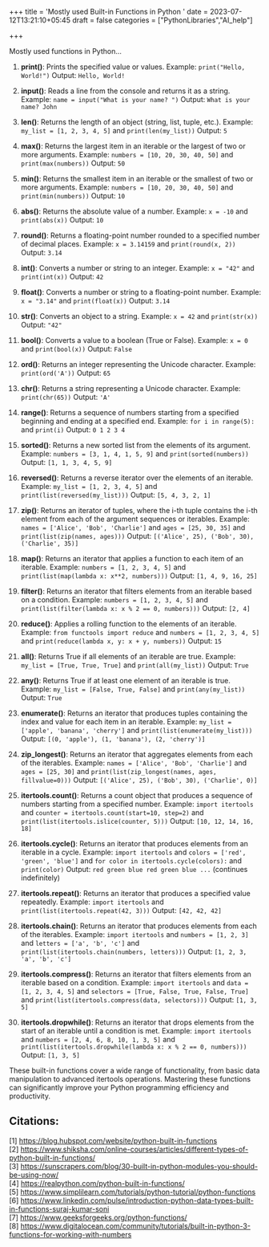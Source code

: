 +++
title = 'Mostly used Built-in Functions in Python '
date = 2023-07-12T13:21:10+05:45
draft = false
categories = ["PythonLibraries","AI_help"]

+++

Mostly used functions in Python...

1. **print()**: Prints the specified value or values.
   Example: `print("Hello, World!")`
   Output: `Hello, World!`

2. **input()**: Reads a line from the console and returns it as a string.
   Example: `name = input("What is your name? ")`
   Output: `What is your name? John`

3. **len()**: Returns the length of an object (string, list, tuple, etc.).
   Example: `my_list = [1, 2, 3, 4, 5]` and `print(len(my_list))`
   Output: `5`

4. **max()**: Returns the largest item in an iterable or the largest of two or more arguments.
   Example: `numbers = [10, 20, 30, 40, 50]` and `print(max(numbers))`
   Output: `50`

5. **min()**: Returns the smallest item in an iterable or the smallest of two or more arguments.
   Example: `numbers = [10, 20, 30, 40, 50]` and `print(min(numbers))`
   Output: `10`

6. **abs()**: Returns the absolute value of a number.
   Example: `x = -10` and `print(abs(x))`
   Output: `10`

7. **round()**: Returns a floating-point number rounded to a specified number of decimal places.
   Example: `x = 3.14159` and `print(round(x, 2))`
   Output: `3.14`

8. **int()**: Converts a number or string to an integer.
   Example: `x = "42"` and `print(int(x))`
   Output: `42`

9. **float()**: Converts a number or string to a floating-point number.
   Example: `x = "3.14"` and `print(float(x))`
   Output: `3.14`

10. **str()**: Converts an object to a string.
    Example: `x = 42` and `print(str(x))`
    Output: `"42"`

11. **bool()**: Converts a value to a boolean (True or False).
    Example: `x = 0` and `print(bool(x))`
    Output: `False`

12. **ord()**: Returns an integer representing the Unicode character.
    Example: `print(ord('A'))`
    Output: `65`

13. **chr()**: Returns a string representing a Unicode character.
    Example: `print(chr(65))`
    Output: `'A'`

14. **range()**: Returns a sequence of numbers starting from a specified beginning and ending at a specified end.
    Example: `for i in range(5):` and `print(i)`
    Output: `0 1 2 3 4`

15. **sorted()**: Returns a new sorted list from the elements of its argument.
    Example: `numbers = [3, 1, 4, 1, 5, 9]` and `print(sorted(numbers))`
    Output: `[1, 1, 3, 4, 5, 9]`

16. **reversed()**: Returns a reverse iterator over the elements of an iterable.
    Example: `my_list = [1, 2, 3, 4, 5]` and `print(list(reversed(my_list)))`
    Output: `[5, 4, 3, 2, 1]`

17. **zip()**: Returns an iterator of tuples, where the i-th tuple contains the i-th element from each of the argument sequences or iterables.
    Example: `names = ['Alice', 'Bob', 'Charlie']` and `ages = [25, 30, 35]` and `print(list(zip(names, ages)))`
    Output: `[('Alice', 25), ('Bob', 30), ('Charlie', 35)]`

18. **map()**: Returns an iterator that applies a function to each item of an iterable.
    Example: `numbers = [1, 2, 3, 4, 5]` and `print(list(map(lambda x: x**2, numbers)))`
    Output: `[1, 4, 9, 16, 25]`

19. **filter()**: Returns an iterator that filters elements from an iterable based on a condition.
    Example: `numbers = [1, 2, 3, 4, 5]` and `print(list(filter(lambda x: x % 2 == 0, numbers)))`
    Output: `[2, 4]`

20. **reduce()**: Applies a rolling function to the elements of an iterable.
    Example: `from functools import reduce` and `numbers = [1, 2, 3, 4, 5]` and `print(reduce(lambda x, y: x + y, numbers))`
    Output: `15`

21. **all()**: Returns True if all elements of an iterable are true.
    Example: `my_list = [True, True, True]` and `print(all(my_list))`
    Output: `True`

22. **any()**: Returns True if at least one element of an iterable is true.
    Example: `my_list = [False, True, False]` and `print(any(my_list))`
    Output: `True`

23. **enumerate()**: Returns an iterator that produces tuples containing the index and value for each item in an iterable.
    Example: `my_list = ['apple', 'banana', 'cherry']` and `print(list(enumerate(my_list)))`
    Output: `[(0, 'apple'), (1, 'banana'), (2, 'cherry')]`

24. **zip_longest()**: Returns an iterator that aggregates elements from each of the iterables.
    Example: `names = ['Alice', 'Bob', 'Charlie']` and `ages = [25, 30]` and `print(list(zip_longest(names, ages, fillvalue=0)))`
    Output: `[('Alice', 25), ('Bob', 30), ('Charlie', 0)]`

25. **itertools.count()**: Returns a count object that produces a sequence of numbers starting from a specified number.
    Example: `import itertools` and `counter = itertools.count(start=10, step=2)` and `print(list(itertools.islice(counter, 5)))`
    Output: `[10, 12, 14, 16, 18]`

26. **itertools.cycle()**: Returns an iterator that produces elements from an iterable in a cycle.
    Example: `import itertools` and `colors = ['red', 'green', 'blue']` and `for color in itertools.cycle(colors):` and `print(color)`
    Output: `red green blue red green blue ...` (continues indefinitely)

27. **itertools.repeat()**: Returns an iterator that produces a specified value repeatedly.
    Example: `import itertools` and `print(list(itertools.repeat(42, 3)))`
    Output: `[42, 42, 42]`

28. **itertools.chain()**: Returns an iterator that produces elements from each of the iterables.
    Example: `import itertools` and `numbers = [1, 2, 3]` and `letters = ['a', 'b', 'c']` and `print(list(itertools.chain(numbers, letters)))`
    Output: `[1, 2, 3, 'a', 'b', 'c']`

29. **itertools.compress()**: Returns an iterator that filters elements from an iterable based on a condition.
    Example: `import itertools` and `data = [1, 2, 3, 4, 5]` and `selectors = [True, False, True, False, True]` and `print(list(itertools.compress(data, selectors)))`
    Output: `[1, 3, 5]`

30. **itertools.dropwhile()**: Returns an iterator that drops elements from the start of an iterable until a condition is met.
    Example: `import itertools` and `numbers = [2, 4, 6, 8, 10, 1, 3, 5]` and `print(list(itertools.dropwhile(lambda x: x % 2 == 0, numbers)))`
    Output: `[1, 3, 5]`

These built-in functions cover a wide range of functionality, from basic data manipulation to advanced itertools operations. Mastering these functions can significantly improve your Python programming efficiency and productivity.

## Citations:
[1] https://blog.hubspot.com/website/python-built-in-functions    
[2] https://www.shiksha.com/online-courses/articles/different-types-of-python-built-in-functions/    
[3] https://sunscrapers.com/blog/30-built-in-python-modules-you-should-be-using-now/      
[4] https://realpython.com/python-built-in-functions/    
[5] https://www.simplilearn.com/tutorials/python-tutorial/python-functions  
[6] https://www.linkedin.com/pulse/introduction-python-data-types-built-in-functions-suraj-kumar-soni  
[7] https://www.geeksforgeeks.org/python-functions/  
[8] https://www.digitalocean.com/community/tutorials/built-in-python-3-functions-for-working-with-numbers  